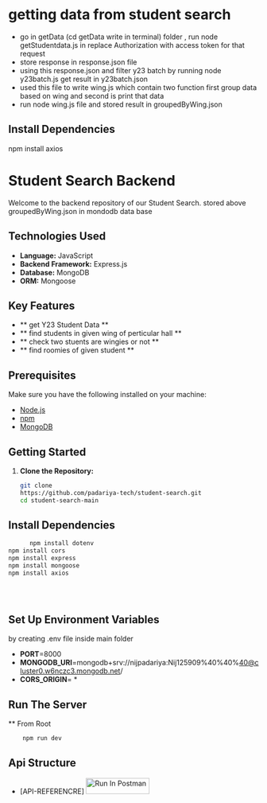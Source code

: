 # getting data from student search
 - go in getData (cd getData write in terminal) folder , run node getStudentdata.js in replace Authorization with access token for that request
 - store response in response.json file
 - using this response.json and filter y23 batch by running node y23batch.js get result in y23batch.json
 - used this file to write wing.js which contain two function first group data based on wing and second is print that data
 - run node wing.js file and stored result in groupedByWing.json 
 ## Install Dependencies 

      
npm install axios

 

# Student Search Backend

Welcome to the backend repository of our Student Search. 
stored above groupedByWing.json in mondodb data base 

## Technologies Used

- **Language:** JavaScript
- **Backend Framework:** Express.js
- **Database:** MongoDB
- **ORM:** Mongoose

## Key Features

- ** get Y23 Student Data **
- ** find students in given wing of perticular hall **
- ** check two stuents are wingies or not **
- ** find roomies of given student **
   

## Prerequisites

Make sure you have the following installed on your machine:

- [Node.js](https://nodejs.org/)
- [npm](https://www.npmjs.com/)
- [MongoDB](https://www.mongodb.com/)

## Getting Started

1. **Clone the Repository:**

   ```bash
   git clone 
   https://github.com/padariya-tech/student-search.git
   cd student-search-main
   
   ```


## Install Dependencies 
```bash
      npm install dotenv
npm install cors
npm install express
npm install mongoose
npm install axios

   
    
```
## Set Up Environment Variables
by creating .env file inside main folder
 
- **PORT**=8000
- **MONGODB_URI**=mongodb+srv://nijpadariya:Nij125909%40%40%40@cluster0.w6nczc3.mongodb.net/
- **CORS_ORIGIN**= *


## Run The Server
** From Root
```bash
    npm run dev
```
   

## Api Structure
-  [API-REFERENCRE]
[<img src="https://run.pstmn.io/button.svg" alt="Run In Postman" style="width: 128px; height: 32px;">](https://app.getpostman.com/run-collection/31978635-8e00d6d3-d6cd-4f24-91f2-90c64a36f925?action=collection%2Ffork&source=rip_markdown&collection-url=entityId%3D31978635-8e00d6d3-d6cd-4f24-91f2-90c64a36f925%26entityType%3Dcollection%26workspaceId%3Deec5af4f-82d1-4a9c-8946-373679c6b122)

